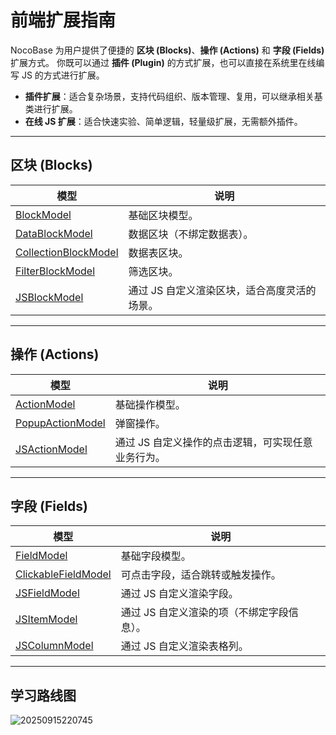 # 前端扩展指南

NocoBase 为用户提供了便捷的 **区块 (Blocks)**、**操作 (Actions)** 和 **字段 (Fields)** 扩展方式。
你既可以通过 **插件 (Plugin)** 的方式扩展，也可以直接在系统里在线编写 JS 的方式进行扩展。

* **插件扩展**：适合复杂场景，支持代码组织、版本管理、复用，可以继承相关基类进行扩展。
* **在线 JS 扩展**：适合快速实验、简单逻辑，轻量级扩展，无需额外插件。

---

## 区块 (Blocks)

| 模型                       | 说明                         |
| ------------------------ | -------------------------- |
| [BlockModel](/models/blocks/block-model)           | 基础区块模型。                    |
| [DataBlockModel](/models/blocks/data-block-model)       | 数据区块（不绑定数据表）。 |
| [CollectionBlockModel](/models/blocks/collection-block-model) | 数据表区块。     |
| [FilterBlockModel](/models/blocks/filter-block-model)     | 筛选区块。                 |
| [JSBlockModel](/models/blocks/js-block-model)         | 通过 JS 自定义渲染区块，适合高度灵活的场景。 |

---

## 操作 (Actions)

| 模型                   | 说明                        |
| -------------------- | ------------------------- |
| [ActionModel](/models/actions/action-model)      | 基础操作模型。 |
| [PopupActionModel](/models/actions/popup-action-model) | 弹窗操作。     |
| [JSActionModel](/models/actions/js-action-model)    | 通过 JS 自定义操作的点击逻辑，可实现任意业务行为。 |

---

## 字段 (Fields)

| 模型                      | 说明               |
| ----------------------- | ---------------- |
| [FieldModel](/models/fields/field-model)          | 基础字段模型。          |
| [ClickableFieldModel](/models/fields/clickable-field-model) | 可点击字段，适合跳转或触发操作。 |
| [JSFieldModel](/models/fields/js-field-model)        | 通过 JS 自定义渲染字段。   |
| [JSItemModel](/models/fields/js-item-model)         | 通过 JS 自定义渲染的项（不绑定字段信息）。    |
| [JSColumnModel](/models/fields/js-column-model)       | 通过 JS 自定义渲染表格列。     |

---

## 学习路线图

![20250915220745](https://static-docs.nocobase.com/20250915220745.png)
